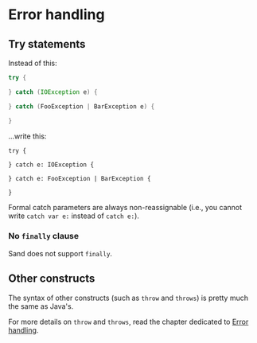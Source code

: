 # Error handling

## Try statements

Instead of this:

```java
try {

} catch (IOException e) {

} catch (FooException | BarException e) {

}
```

...write this:

```sand
try {

} catch e: IOException {

} catch e: FooException | BarException {

}
```

Formal catch parameters are always non-reassignable (i.e., you cannot write `catch var e:` instead of `catch e:`).

### No `finally` clause

Sand does not support `finally`.

## Other constructs

The syntax of other constructs (such as `throw` and `throws`) is pretty much the same as Java's.

For more details on `throw` and `throws`, read the chapter dedicated to [Error handling](../error_handling.md).
